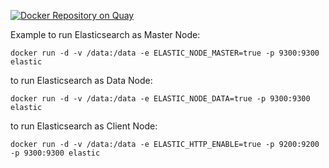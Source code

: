 [![Docker Repository on Quay](https://quay.io/repository/7insyde/elastic/status "Docker Repository on Quay")](https://quay.io/repository/7insyde/elastic)


Example to run Elasticsearch as Master Node:
```
docker run -d -v /data:/data -e ELASTIC_NODE_MASTER=true -p 9300:9300 elastic 

```

to run Elasticsearch as Data Node:
```
docker run -d -v /data:/data -e ELASTIC_NODE_DATA=true -p 9300:9300 elastic
```

to run Elasticsearch as Client Node:
```
docker run -d -v /data:/data -e ELASTIC_HTTP_ENABLE=true -p 9200:9200 -p 9300:9300 elastic
```
